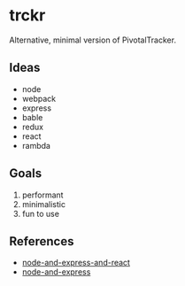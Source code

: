 # trckr

Alternative, minimal version of PivotalTracker.

## Ideas

* node
* webpack
* express
* bable
* redux
* react
* rambda

## Goals

1. performant
2. minimalistic
3. fun to use

## References

* [node-and-express-and-react](http://blog.yld.io/2015/06/10/getting-started-with-react-and-node-js/)
* [node-and-express](http://shapeshed.com/creating-a-basic-site-with-node-and-express/)

